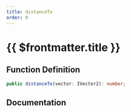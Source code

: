 ```yaml
---
title: distanceTo
order: 0
---
```


# {{ $frontmatter.title }}

## Function Definition

```ts
public distanceTo(vector: IVector2): number;
```

## Documentation

<!--@include: ./parts/distanceTo.md-->

